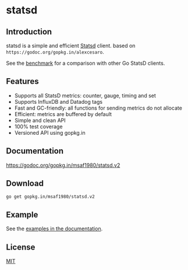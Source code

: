 # statsd

## Introduction

statsd is a simple and efficient [Statsd](https://github.com/etsy/statsd)
client. based on `https://godoc.org/gopkg.in/alexcesaro`.

See the [benchmark](https://github.com/msaf1980/statsdbench) for a comparison
with other Go StatsD clients.

## Features

- Supports all StatsD metrics: counter, gauge, timing and set
- Supports InfluxDB and Datadog tags
- Fast and GC-friendly: all functions for sending metrics do not allocate
- Efficient: metrics are buffered by default
- Simple and clean API
- 100% test coverage
- Versioned API using gopkg.in


## Documentation

https://godoc.org/gopkg.in/msaf1980/statsd.v2


## Download

    go get gopkg.in/msaf1980/statsd.v2


## Example

See the [examples in the documentation](https://godoc.org/gopkg.in/msaf1980/statsd.v2#example-package).


## License

[MIT](LICENSE)
